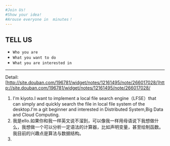 ```yaml
---
#Join Us! 
#Show your idea!
#Arouse everyone in  minutes！
---
```




TELL US 
--
    

- `Who you are`
- `What you want to do`
- `What you are interested in`

---

Detail:[http://site.douban.com/196781/widget/notes/12161495/note/266017028/]http://site.douban.com/196781/widget/notes/12161495/note/266017028/

1. I'm kiyoto.I want to implement a local file search engine（LFSE）that can simply and quickly search the file in local file system of the desktop.I'm a git beginner and interested in Distributed System,Big Data and Cloud Computing.
2. 我是ello.如果你和我一样英文说不溜到，可以像我一样用母语说下我想做什么，我想做一个可以分析一定语法的计算器，比如声明变量，甚至绘制函数。我目前的兴趣点是算法与数据结构。
3. 

